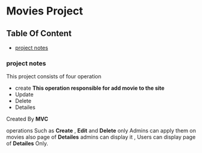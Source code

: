 # Movies Project
## Table Of Content
* [project notes](https://github.com/AhmedAshraf711/Movies/blob/master/README.md#project-notes)

### project notes
This project consists of four operation
- create   **This operation responsible for add movie to the site**
- Update
- Delete
- Detailes

Created By **MVC**

 operations Such as **Create** , **Edit** and **Delete** only Admins can apply them on movies also page of  **Detailes** admins can display it    , Users can display page of **Detailes** Only.

